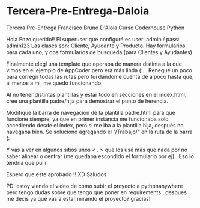 # Tercera-Pre-Entrega-Daloia
Tercera Pre-Entrega Francisco Bruno D'Aloia Curso Coderhouse Python

Hola Enzo querido!!
El superuser que configuré es user: admin / pass: admin123 
Las clases son: Cliente, Ayudante y Producto.
Hay formularios para cada uno, y dos formularios de busqueda (para Clientes y Ayudantes)

Finalmente elegí una template que operaba de manera distinta a la que vimos en el ejemplo de AppCoder pero era más linda (:.   Renegué un poco para corregir todas las rutas pero fui dándome cuenta de a poco hasta que, al menos a mi, me quedó funcionando.

Al no tener distintas plantillas y estar todo en secciones en el índex.html, cree una plantilla padre/hija para demostrar el punto de herencia.

Modifique la barra de navegación de la plantilla padre.html para que funcione siempre, ya que en primer instancia me funcionaba solo accediendo desde el índex, pero si me iba a la plantilla hija, después no navegaba bien. Se soluciono agregando el “/Trabajo/“ en la ruta de la barra (:

Y vas a ver en algunos sitios unos < . > que los usé más que nada por no saber alinear o centrar (me quedaba escondido el formulario por ej) . Eso lo tendría que pulir. 

Espero que este aprobado !! XD Saludos

PD: estoy viendo el video de como subir el proyecto a pythonanywhere pero tengo dudas sobre que tengo que poner en requirements , despues me decis ya que vas a estar mirando el proyecto? gracias!
